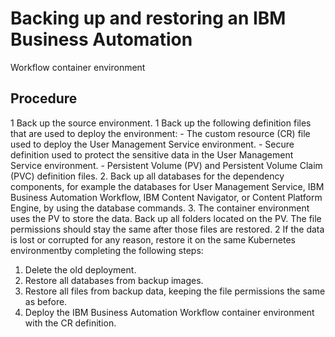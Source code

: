 # Backing up and restoring an IBM Business Automation
Workflow container
environment

## Procedure

1 Back up the source environment.
    1 Back up the following definition files that are used to deploy the environment:
        - The custom resource (CR) file used to deploy the User Management Service environment.
        - Secure definition used to protect the sensitive data in the User Management Service environment.
        - Persistent Volume (PV) and Persistent Volume Claim (PVC) definition files.
2. Back up all databases for the dependency components, for example the databases for User Management Service, IBM Business Automation
Workflow, IBM Content
Navigator, or Content Platform Engine, by using the database
commands.
3. The container environment uses the PV to store the data. Back up all folders located on the PV.
The file permissions should stay the same after those files are restored.
2 If the data is lost or corrupted for any reason, restore it on the same Kubernetes environmentby completing the following steps:

1. Delete the old deployment.
2. Restore all databases from backup images.
3. Restore all files from backup data, keeping the file permissions the same as before.
4. Deploy the IBM Business Automation
Workflow
container environment with the CR definition.